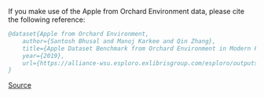 If you make use of the Apple from Orchard Environment data, please cite the following reference:

``` bibtex 
@dataset{Apple from Orchard Environment,
	author={Santosh Bhusal and Manoj Karkee and Qin Zhang},
	title={Apple Dataset Benchmark from Orchard Environment in Modern Fruiting Wall},
	year={2019},
	url={https://alliance-wsu.esploro.exlibrisgroup.com/esploro/outputs/dataset/Apple-Dataset-Benchmark-from-Orchard-Environment/99900502619401842}
}
```

[Source](https://alliance-wsu.esploro.exlibrisgroup.com/esploro/outputs/dataset/Apple-Dataset-Benchmark-from-Orchard-Environment/99900502619401842)